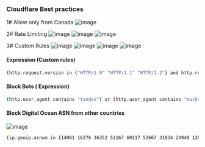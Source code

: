 ### Cloudflare Best practices 

1# Allow only from Canada
![image](https://github.com/securewithsam/Cloud/assets/85324643/491ddd35-2920-4c18-9ceb-5a9b509322a6)



2# Rate Limiting 
![image](https://github.com/securewithsam/Cloud/assets/85324643/587f2184-e59f-4e58-832f-3c025cfa959a)
![image](https://github.com/securewithsam/Cloud/assets/85324643/fc24fd7b-3104-48a9-9ff1-f11ff2ae816a)
![image](https://github.com/securewithsam/Cloud/assets/85324643/156a0842-480e-4e12-be65-7d4a7ea12869)




3# Custom Rules
![image](https://github.com/securewithsam/Cloud/assets/85324643/bf01a910-c605-44cb-9a58-c65e3f5bcfed)
![image](https://github.com/securewithsam/Cloud/assets/85324643/96d1ac72-5616-4b76-b60e-037b733f2d3f)
![image](https://github.com/securewithsam/Cloud/assets/85324643/63569b67-4d53-4d50-b3d1-295bcaa52128)
![image](https://github.com/securewithsam/Cloud/assets/85324643/82dac27e-dcf0-4166-bb50-550758b0fedc)

#### Expression (Custom rules)
```sh
(http.request.version in {"HTTP/1.0" "HTTP/1.1" "HTTP/1.2"} and http.request.uri eq "/contact/" and not http.user_agent contains "Googlebot" and not http.user_agent contains "Bingbot" and not http.user_agent contains "DuckDuckBot" and not http.user_agent contains "facebot" and not http.user_agent contains "Slurp" and not http.user_agent contains "Alexa")
```


#### Block Bots ( Expression) 
```sh
(http.user_agent contains "Yandex") or (http.user_agent contains "muckrack") or (http.user_agent contains "Qwantify") or (http.user_agent contains "Sogou") or (http.user_agent contains "BUbiNG") or (http.user_agent contains "CFNetwork") or (http.user_agent contains "Scrapy") or (http.user_agent contains "SemrushBot") or (http.user_agent contains "AhrefsBot") or (http.user_agent contains "Baiduspider") or (http.user_agent contains "python-requests") or (http.user_agent contains "crawl" and cf.client.bot) or (http.user_agent contains "bot" and not http.user_agent contains "bingbot" and not http.user_agent contains "Google" and not http.user_agent contains "Twitter" and cf.client.bot) or (http.user_agent contains "Spider" and cf.client.bot and http.user_agent contains "ninja" and http.user_agent contains "attackbot" and http.user_agent contains "backdorbot")
```
#### Block Digital Ocean ASN from other countries
![image](https://github.com/securewithsam/Cloud/assets/85324643/53b8019c-4002-49ee-86d0-07f6d30af216)

```sh
(ip.geoip.asnum in {14061 16276 36352 51167 60117 53667 31034 24940 12876 40021 19994 8560 16509}) or (ip.geoip.asnum in {24940 397630 4134} and ip.geoip.country in {"RU" "CN"} and ip.geoip.continent in {"AS" "NA" "OC" "SA"})
```
